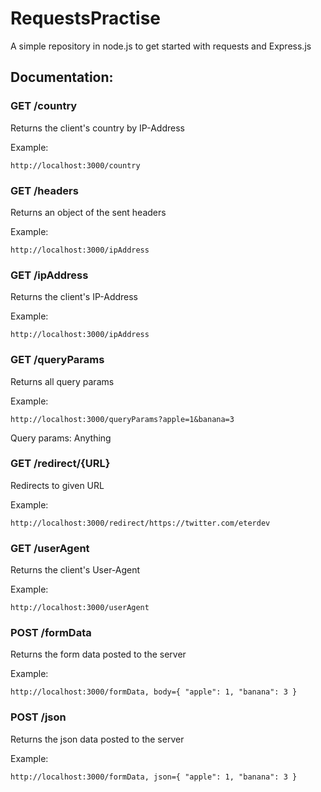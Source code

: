 # RequestsPractise

A simple repository in node.js to get started with requests and Express.js


## Documentation:

### GET /country
Returns the client's country by IP-Address

Example:
```
http://localhost:3000/country
```


### GET /headers
Returns an object of the sent headers

Example:
```
http://localhost:3000/ipAddress
```


### GET /ipAddress
Returns the client's IP-Address

Example:
```
http://localhost:3000/ipAddress
```


### GET /queryParams
Returns all query params

Example:
```
http://localhost:3000/queryParams?apple=1&banana=3
```
Query params: Anything


### GET /redirect/{URL}
Redirects to given URL

Example:
```
http://localhost:3000/redirect/https://twitter.com/eterdev
```


### GET /userAgent
Returns the client's User-Agent

Example:
```
http://localhost:3000/userAgent
```


### POST /formData
Returns the form data posted to the server

Example:
```
http://localhost:3000/formData, body={ "apple": 1, "banana": 3 }
```


### POST /json
Returns the json data posted to the server

Example:
```
http://localhost:3000/formData, json={ "apple": 1, "banana": 3 }
```
